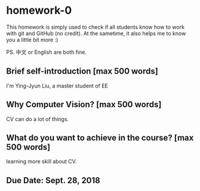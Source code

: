 # homework-0
This homework is simply used to check if all students know how to work with git and GitHub (no credit).
At the sametime, it also helps me to know you a little bit more :)

PS. 中文 or English are both fine.

## Brief self-introduction [max 500 words]
I'm Ying-Jyun Liu, a master student of EE

## Why Computer Vision? [max 500 words]
CV can do a lot of things.

## What do you want to achieve in the course? [max 500 words]
learning more skill about CV.

## Due Date: Sept. 28, 2018
